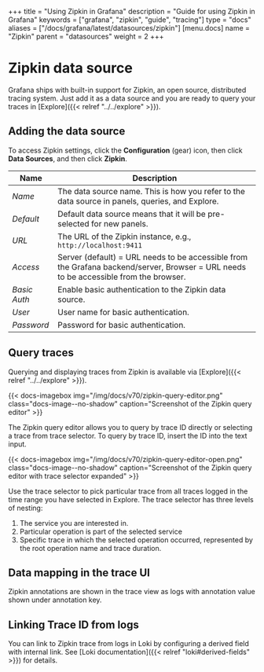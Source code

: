 +++
title = "Using Zipkin in Grafana"
description = "Guide for using Zipkin in Grafana"
keywords = ["grafana", "zipkin", "guide", "tracing"]
type = "docs"
aliases = ["/docs/grafana/latest/datasources/zipkin"]
[menu.docs]
name = "Zipkin"
parent = "datasources"
weight = 2
+++

# Zipkin data source

Grafana ships with built-in support for Zipkin, an open source, distributed tracing system.
Just add it as a data source and you are ready to query your traces in [Explore]({{< relref "../../explore" >}}).

## Adding the data source
To access Zipkin settings, click the **Configuration** (gear) icon, then click **Data Sources**, and then click **Zipkin**.

| Name            | Description                                                                                                                                   |
| --------------- | --------------------------------------------------------------------------------------------------------------------------------------------- |
| _Name_          | The data source name. This is how you refer to the data source in panels, queries, and Explore.                                                 |
| _Default_       | Default data source means that it will be pre-selected for new panels.                                                                         |
| _URL_           | The URL of the Zipkin instance, e.g., `http://localhost:9411`                                                                                   |
| _Access_        | Server (default) = URL needs to be accessible from the Grafana backend/server, Browser = URL needs to be accessible from the browser. |
| _Basic Auth_    | Enable basic authentication to the Zipkin data source.                                                                            |
| _User_          | User name for basic authentication.                                                                                                   |
| _Password_      | Password for basic authentication.                                                                                                    |

## Query traces

Querying and displaying traces from Zipkin is available via [Explore]({{< relref "../../explore" >}}).

{{< docs-imagebox img="/img/docs/v70/zipkin-query-editor.png" class="docs-image--no-shadow" caption="Screenshot of the Zipkin query editor" >}}

The Zipkin query editor allows you to query by trace ID directly or selecting a trace from trace selector. To query by trace ID, insert the ID into the text input.

{{< docs-imagebox img="/img/docs/v70/zipkin-query-editor-open.png" class="docs-image--no-shadow" caption="Screenshot of the Zipkin query editor with trace selector expanded" >}} 

Use the trace selector to pick particular trace from all traces logged in the time range you have selected in Explore. The trace selector has three levels of nesting:
1. The service you are interested in.
1. Particular operation is part of the selected service
1. Specific trace in which the selected operation occurred, represented by the root operation name and trace duration.

## Data mapping in the trace UI

Zipkin annotations are shown in the trace view as logs with annotation value shown under annotation key.

## Linking Trace ID from logs

You can link to Zipkin trace from logs in Loki by configuring a derived field with internal link. See [Loki documentation]({{< relref "loki#derived-fields" >}}) for details.
